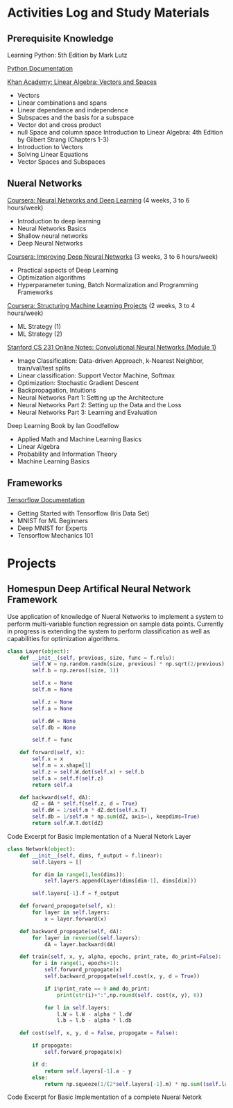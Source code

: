 # Activities Log and Study Materials

## Prerequisite Knowledge

Learning Python: 5th Edition by Mark Lutz

[Python Documentation](https://docs.python.org/3/tutorial/index.html)

[Khan Academy: Linear Algebra: Vectors and Spaces](https://www.khanacademy.org/math/linear-algebra/vectors-and-spaces)
* Vectors
* Linear combinations and spans
* Linear dependence and independence
* Subspaces and the basis for a subspace
* Vector dot and cross product
* null Space and column space
Introduction to Linear Algebra: 4th Edition by Gilbert Strang (Chapters 1-3)
* Introduction to Vectors
* Solving Linear Equations
* Vector Spaces and Subspaces

## Nueral Networks

[Coursera: Neural Networks and Deep Learning](https://www.coursera.org/learn/convolutional-neural-networks/home/welcome)
(4 weeks, 3 to 6 hours/week)
* Introduction to deep learning
* Neural Networks Basics
* Shallow neural networks
* Deep Neural Networks

[Coursera: Improving Deep Neural Networks](https://www.coursera.org/learn/convolutional-neural-networks/home/welcome)
(3 weeks, 3 to 6 hours/week)
* Practical aspects of Deep Learning
* Optimization algorithms
* Hyperparameter tuning, Batch Normalization and Programming Frameworks

[Coursera: Structuring Machine Learning Projects](https://www.coursera.org/learn/convolutional-neural-networks/home/welcome)
(2 weeks, 3 to 4 hours/week)
* ML Strategy (1)
* ML Strategy (2)

[Stanford CS 231 Online Notes: Convolutional Neural Networks (Module 1)](http://cs231n.github.io)
* Image Classification: Data-driven Approach, k-Nearest Neighbor, train/val/test splits
* Linear classification: Support Vector Machine, Softmax
* Optimization: Stochastic Gradient Descent
* Backpropagation, Intuitions
* Neural Networks Part 1: Setting up the Architecture
* Neural Networks Part 2: Setting up the Data and the Loss
* Neural Networks Part 3: Learning and Evaluation

Deep Learning Book by Ian Goodfellow
* Applied Math and Machine Learning Basics
* Linear Algebra
* Probability and Information Theory
* Machine Learning Basics

## Frameworks

[Tensorflow Documentation](https://www.tensorflow.org/get_started/)
* Getting Started with Tensorflow (Iris Data Set)
* MNIST for ML Beginners
* Deep MNIST for Experts
* Tensorflow Mechanics 101

# Projects

## Homespun Deep Artifical Neural Network Framework
Use application of knowledge of Nueral Networks to implement a system to perform multi-variable function regression on sample data points. Currently in progress is extending the system to perform classification as well as capabilities for optimization algorithms.

``` Python
class Layer(object):
    def __init__(self, previous, size, func = f.relu):
        self.W = np.random.randn(size, previous) * np.sqrt(2/previous)
        self.b = np.zeros((size, 1))

        self.x = None
        self.m = None

        self.z = None
        self.a = None

        self.dW = None
        self.db = None

        self.f = func

    def forward(self, x):
        self.x = x
        self.m = x.shape[1]
        self.z = self.W.dot(self.x) + self.b
        self.a = self.f(self.z)
        return self.a

    def backward(self, dA):
        dZ = dA * self.f(self.z, d = True)
        self.dW = 1/self.m * dZ.dot(self.x.T)
        self.db = 1/self.m * np.sum(dZ, axis=1, keepdims=True)
        return self.W.T.dot(dZ)
```
Code Excerpt for Basic Implementation of a Nueral Netork Layer

``` Python
class Network(object):
    def __init__(self, dims, f_output = f.linear):
        self.layers = []

        for dim in range(1,len(dims)):
            self.layers.append(Layer(dims[dim-1], dims[dim]))

        self.layers[-1].f = f_output

    def forward_propogate(self, x):
        for layer in self.layers:
            x = layer.forward(x)

    def backward_propogate(self, dA):
        for layer in reversed(self.layers):
            dA = layer.backward(dA)

    def train(self, x, y, alpha, epochs, print_rate, do_print=False):
        for i in range(1, epochs+1):
            self.forward_propogate(x)
            self.backward_propogate(self.cost(x, y, d = True))

            if i%print_rate == 0 and do_print:
                print(str(i)+":",np.round(self. cost(x, y), 6))

            for l in self.layers:
                l.W = l.W - alpha * l.dW
                l.b = l.b - alpha * l.db

    def cost(self, x, y, d = False, propogate = False):

        if propogate:
            self.forward_propogate(x)

        if d:
            return self.layers[-1].a - y
        else:
            return np.squeeze(1/(2*self.layers[-1].m) * np.sum((self.layers[-1].a - y) ** 2, axis=1, keepdims=True))
```
Code Excerpt for Basic Implementation of a complete Nueral Netork
